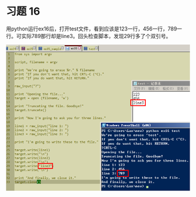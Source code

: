 # 习题 16

用python运行ex16后，打开test文件，看到应该是123一行，456一行，789一行。可实际789那行却是line3。回头检查脚本，发现29行多了个双引号。

![](ex161.png)